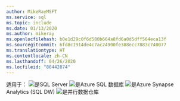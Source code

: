 ```yaml
---
author: MikeRayMSFT
ms.service: sql
ms.topic: include
ms.date: 01/13/2020
ms.author: mikeray
ms.openlocfilehash: b0e1d29c0f6d580b664a8fd6a0d5dff564eca13f
ms.sourcegitcommit: 6fd8c1914de4c7ac24900fe388ecc7883c740077
ms.translationtype: HT
ms.contentlocale: zh-CN
ms.lasthandoff: 04/26/2020
ms.locfileid: "80442874"
---
```

<Token>适用于：  ![是](media/yes-icon.png)SQL Server ![是](media/yes-icon.png)Azure SQL 数据库 ![是](media/yes-icon.png)Azure Synapse Analytics (SQL DW) ![是](media/yes-icon.png)并行数据仓库 </Token> 
